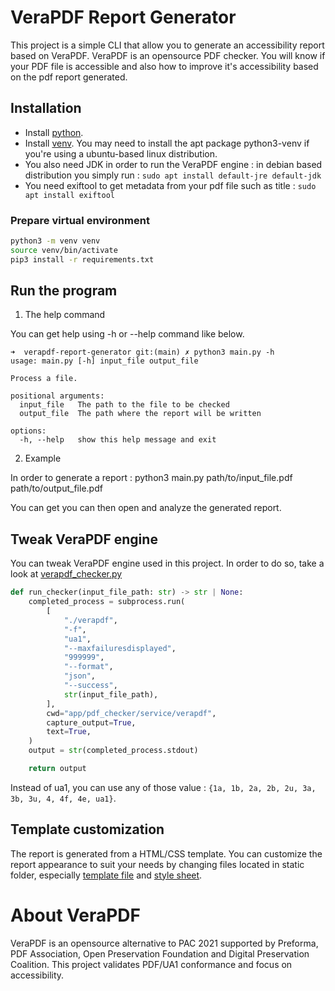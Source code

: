 # VeraPDF Report Generator

This project is a simple CLI that allow you to generate an accessibility report based on VeraPDF. VeraPDF is an opensource PDF checker. You will know if your PDF file is accessible and also how to improve it's accessibility based on the pdf report generated.

## Installation

- Install [python](https://www.python.org/downloads/).
- Install [venv](https://docs.python.org/3/library/venv.html/). You may need to install the apt package python3-venv if you're using a ubuntu-based linux distribution.
- You also need JDK in order to run the VeraPDF engine : in debian based distribution you simply run : `sudo apt install default-jre default-jdk`
- You need exiftool to get metadata from your pdf file such as title : `sudo apt install exiftool`

### Prepare virtual environment

```bash
python3 -m venv venv
source venv/bin/activate
pip3 install -r requirements.txt
```

## Run the program

1. The help command

You can get help using -h or --help command like below.

```
➜  verapdf-report-generator git:(main) ✗ python3 main.py -h
usage: main.py [-h] input_file output_file

Process a file.

positional arguments:
  input_file   The path to the file to be checked
  output_file  The path where the report will be written

options:
  -h, --help   show this help message and exit
```

2. Example

In order to generate a report : python3 main.py path/to/input_file.pdf path/to/output_file.pdf

You can get you can then open and analyze the generated report.

## Tweak VeraPDF engine

You can tweak VeraPDF engine used in this project. In order to do so, take a look at [verapdf_checker.py](./app/pdf_checker/service/verapdf_checker.py)

```python
def run_checker(input_file_path: str) -> str | None:
    completed_process = subprocess.run(
        [
            "./verapdf",
            "-f",
            "ua1",
            "--maxfailuresdisplayed",
            "999999",
            "--format",
            "json",
            "--success",
            str(input_file_path),
        ],
        cwd="app/pdf_checker/service/verapdf",
        capture_output=True,
        text=True,
    )
    output = str(completed_process.stdout)

    return output
```

Instead of ua1, you can use any of those value : `{1a, 1b, 2a, 2b, 2u, 3a, 3b, 3u, 4, 4f, 4e, ua1}`.

## Template customization

The report is generated from a HTML/CSS template.
You can customize the report appearance to suit your needs by changing files located in static folder, especially [template file](./static/report-template/template-en.html) and [style sheet](./static/style.css).

# About VeraPDF

VeraPDF is an opensource alternative to PAC 2021 supported by Preforma, PDF Association, Open Preservation Foundation and Digital Preservation Coalition.
This project validates PDF/UA1 conformance and focus on accessibility.

